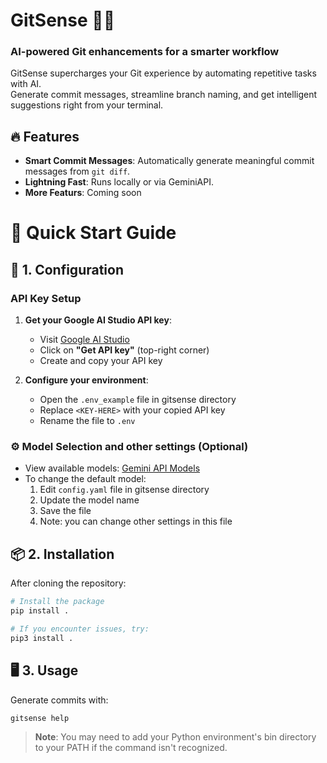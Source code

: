 # GitSense 🤖✨

### AI-powered Git enhancements for a smarter workflow

GitSense supercharges your Git experience by automating repetitive tasks with AI.  
Generate commit messages, streamline branch naming, and get intelligent suggestions right from your terminal.

## 🔥 Features

- **Smart Commit Messages**: Automatically generate meaningful commit messages from `git diff`.
- **Lightning Fast**: Runs locally or via GeminiAPI.
- **More Featurs**: Coming soon

# 🚀 Quick Start Guide

## 🔑 1. Configuration

### API Key Setup

1. **Get your Google AI Studio API key**:

   - Visit [Google AI Studio](https://aistudio.google.com/apikey)
   - Click on **"Get API key"** (top-right corner)
   - Create and copy your API key

2. **Configure your environment**:
   - Open the `.env_example` file in gitsense directory
   - Replace `<KEY-HERE>` with your copied API key
   - Rename the file to `.env`

### ⚙️ Model Selection and other settings (Optional)

- View available models: [Gemini API Models](https://ai.google.dev/gemini-api/docs/models)
- To change the default model:
  1. Edit `config.yaml` file in gitsense directory
  2. Update the model name
  3. Save the file
  4. Note: you can change other settings in this file

## 📦 2. Installation

After cloning the repository:

```sh
# Install the package
pip install .

# If you encounter issues, try:
pip3 install .
```

## 🖥️ 3. Usage

Generate commits with:

```sh
gitsense help
```

> **Note**: You may need to add your Python environment's bin directory to your PATH if the command isn't recognized.
